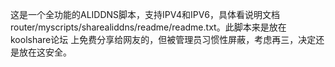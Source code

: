    这是一个全功能的ALIDDNS脚本，支持IPV4和IPV6，具体看说明文档router/myscripts/sharealiddns/readme/readme.txt。此脚本来是放在koolshare论坛
上免费分享给网友的，但被管理员习惯性屏蔽，考虑再三，决定还是放在这安全。
